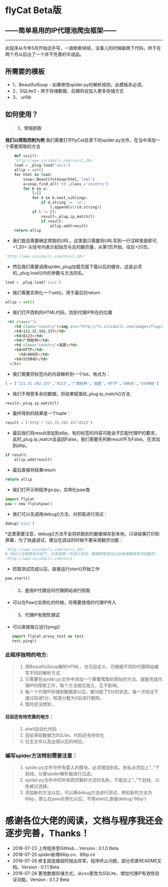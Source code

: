 # flyCat Beta版
## ——简单易用的IP代理池爬虫框架——
---
此程序从今年5月开始动手写，一直断断续续，没事儿的时候敲两下代码，终于在两个月以后出了一个并不完善的半成品。
## 所需要的模板
- 1、BeautifulSoup - 如果修改spider.py的解析规则，此模板非必须。
- 2、SQLite3 - 用于存储数据，后期将会加入更多存储方式
- 3、 urllib
## 如何使用？
> #### 1、常规抓取
**我们以爬取西刺为例**
我们需要打开flyCat目录下的spider.py文件，在当中添加一个需要爬取的方法
```python
    def xici():
    'http://www.xicidaili.com/nn/<1,20>'
    load = _plug.load('xici')
    allip = set()
    for html in load:  
        soup=_BeautifulSoup(html,'lxml')
        a=soup.find_all('td',class_='country')
        for b in a:
            l=[]
            for d in b.next_siblings:
                if d.string != '\n':
                    l.append(str(d.string))
            if l != []:
                result=_plug.ip_match(l)
                if result:
                    allip.add(result)
    return allip
```
- 我们首选需要确定爬取的URL，这里面只需要将URL写到一行注释里面即可,
<1,20> 尖括号内表示起始页与总的翻页量，从第1页开始，往后+20页。
```python
'http://www.xicidaili.com/nn/<1,20>'
```
- 然后我们需要调用spider_plug加载页面下载以后的缓存，这是必须的,_plug.load()内的参数与方法同名。
```python
load = _plug.load('xici')
```
- 我们需要实例化一个set()，用于最后的return
```python
allip = set()
```
- 我们打开西刺的HTML代码，找到代理IP所在的位置
```html
 <tr class="">
    <td class="country"><img src="http://fs.xicidaili.com/images/flag/cn.png" alt="Cn" /></td>
    <td>121.31.192.157</td>
    <td>8123</td>
    <td>广西桂林</td>
    <td class="country">高匿</td>
    <td>HTTP</td>
      <td>880天</td>
    <td>5分钟前</td>
  </tr>
```
- 我们需要将<td>标签内的内容解析到一个list，格式为：
```python
l = ['121.31.192.157','8123','广西桂林','高匿','HTTP','880天','5分钟前']
```
- 我们不用管多余的数据，将结果赋值给_plug.ip_match()方法:
```python
result=_plug.ip_match(l)
```
- 最终得到的结果是一个tuple：
```python
result = ('http':'121.31.192.157:8123')
```
- 最后我们将result添加到allip，有的<td>标签的内容可能会不匹配代理IP的要求，此时_plug.ip_match会返回False，我们需要先判断result不为False，在添加到allip。
```python
if result:
    allip.add(result)
```
- 最后直接将结果return
```python
return allip
```
- 我们打开示例程序go.py，实例化paw类
```python
import flyCat
paw = new flyCatpaw()
```
- 我们可以先调用debug()方法，对抓取进行测试：
```python
debug('xici')
```
*这里需要注意，debug()方法不会将抓取到的数据保存到本地，只讲结果打印到屏幕，为了快速调试，建议在调试的时候不要采用翻页功能：
```python
'http://www.xicidaili.com/nn/<1,20>'
# 将此行注释更改为如下，只用抓取一页进行测试，数据抓取成功以后再根据需求添加翻页。
'http://www.xicidaili.com/nn/1'
```
- 抓取测试完成以后，直接运行start()开始工作
```python
paw.start()
```
> #### 2、是用IP代理访问代理网站进行抓取
- 可以在Paw()实例化的时候，将需要使用的代理IP传入
> #### 3、代理IP有效性测试
- 可以直接独立运行ping()
 ```python
    import flyCat.proxy_test as test
    test.ping()
 ```
### 此程序独特的地方:
> 1. 用BeautifulSoup解析HTML，也可自定义，可根据不同的代理网站编写不同的解析方式.
 > 2. 只需要在spider.py文件中添加一个需要爬取的网站的方法，就能完成代理IP的爬取工作，每个方法相互独立，互不影响。
 > 3. 每一个代理IP存储到数据库以后，都分配了5分的状态，每一次验证不通过则减1分，知道分数为0后进行删除。
 > 4. 暂时还没想到...
#### 目前还有待完善的地方：
> 1. shell自动化代码
> 2. 目前保存数据为SQLite，代码还有待优化
> 3. 日志文件以及出错以后的响应。
### 编写spider方法特别需要注意：
> 1. spider.py文件中所有载入的模块，必须增加别名，别名必须加上"_"下划线，以便spider解析器进行过滤。
> 2. spider.py文件中的所有网页解析方法的名称，不能加上"_"下划线，以免被过滤掉。
> 3. 添加新的方法以后，可以用debug方法进行测试，例如新的方法为66ip，那么在paw实例化以后，不用start(),直接debug('66ip')
# 感谢各位大佬的阅读，文档与程序我还会逐步完善，Thanks！

- 2018-07-23 上传程序至GitHub....Version : 0.1.0 Beta
- 2018-07-25 spider新增66ip.cn、89ip.cn
- 2018-07-26 修复因连接超时抛出异常，程序终止问题。部分完善README文档。Version : 0.1.1 Beta
- 2018-07-28 更改数据存储方式，从csv更改为SQLite，增加代理IP有效性验证功能。Version : 0.1.2 Beta
